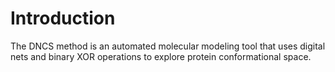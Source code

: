# Introduction

The DNCS method is an automated molecular modeling tool that uses digital nets and binary XOR operations to explore protein conformational space.
